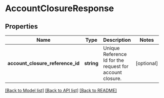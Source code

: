 # AccountClosureResponse

## Properties
Name | Type | Description | Notes
------------ | ------------- | ------------- | -------------
**account_closure_reference_id** | **string** | Unique Reference Id for the request for account closure. | [optional] 

[[Back to Model list]](../../README.md#documentation-for-models) [[Back to API list]](../../README.md#documentation-for-api-endpoints) [[Back to README]](../../README.md)

